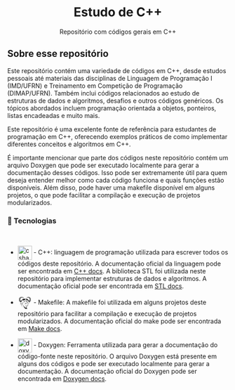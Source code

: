 <h1 align="center"> Estudo de C++</h1>
<p align="center">Repositório com códigos gerais em C++</p>

## Sobre esse repositório

Este repositório contém uma variedade de códigos em C++, desde estudos pessoais até materiais das disciplinas de Linguagem de Programação I (IMD/UFRN) e Treinamento em Competição de Programação (DIMAP/UFRN). Também inclui códigos relacionados ao estudo de estruturas de dados e algoritmos, desafios e outros códigos genéricos. Os tópicos abordados incluem programação orientada a objetos, ponteiros, listas encadeadas e muito mais. 

Este repositório é uma excelente fonte de referência para estudantes de programação em C++, oferecendo exemplos práticos de como implementar diferentes conceitos e algoritmos em C++.

É importante mencionar que parte dos códigos neste repositório contém um arquivo Doxygen que pode ser executado localmente para gerar a documentação desses códigos. Isso pode ser extremamente útil para quem deseja entender melhor como cada código funciona e quais funções estão disponíveis. Além disso, pode haver uma makefile disponível em alguns projetos, o que pode facilitar a compilação e execução de projetos modularizados. 
<br>

### :wrench: Tecnologias

<br>

<ul>
<li>
<p>
    <img width="32px" height=32px style="vertical-align: middle" src="https://www.freeiconspng.com/uploads/c--logo-icon-0.png" alt="csharp-logo"/>
    - C++: linguagem de programação utilizada para escrever todos os códigos deste repositório. A documentação oficial da linguagem pode ser encontrada em <a href="https://isocpp.org/">C++ docs</a>. A biblioteca STL foi utilizada neste repositório para implementar estruturas de dados e algoritmos. A documentação oficial pode ser encontrada em <a href="http://www.cplusplus.com/reference/stl/">STL docs</a>.
</p>

<li>
<p>
    <svg width="32px" height="32px" style="vertical-align: middle" viewBox="0 0 32 32" xmlns="http://www.w3.org/2000/svg" fill="#000000"><g id="SVGRepo_bgCarrier" stroke-width="0"></g><g id="SVGRepo_tracerCarrier" stroke-linecap="round" stroke-linejoin="round"></g><g id="SVGRepo_iconCarrier"><title>file_type_makefile</title><path d="M7.313,18.654a.548.548,0,0,1-.6.233.917.917,0,0,0-.869.08c-.306.218-.637.053-.579-.345a1.229,1.229,0,0,1,.583-.971c.833-.479.254-.812.711-1.293s.357-.629.341-1.283a4.648,4.648,0,0,1-3.4-1.9,6.012,6.012,0,0,1-1.46-3.764,6.365,6.365,0,0,1,.649-3.8A5.315,5.315,0,0,1,5.254,3.089a7.022,7.022,0,0,1,3.489-.77,4.96,4.96,0,0,1,2.443.452,5.148,5.148,0,0,0,1.546.8,1.217,1.217,0,0,0,.782-.226c.047,1.189-1.023,1.292-1.98,1.317s-1.546-.371-2.427-.224A4.193,4.193,0,0,0,6.077,6.212,3.783,3.783,0,0,0,5.408,8.9a1.952,1.952,0,0,0,1.441,1.8c.5.008.61-.136,1.047-.421s2.665-3.043,3.426-3.663a3.522,3.522,0,0,1,2.322-.821,3.24,3.24,0,0,1,1.671.286A12.275,12.275,0,0,1,16.9,7.139a8.833,8.833,0,0,0,.684-.576,2.865,2.865,0,0,1,2.393-.718,3.644,3.644,0,0,1,1.819.8A14.312,14.312,0,0,1,23.809,9.07a3.59,3.59,0,0,0,1.621,1.489c.771.237,1.352-.762,1.437-1.316a5.814,5.814,0,0,0,.112-.935,4.413,4.413,0,0,0-.135-1.125,4,4,0,0,0-.455-1.016,3.606,3.606,0,0,0-1.3-1.25A4.129,4.129,0,0,0,23.7,4.5a13.676,13.676,0,0,0-1.4.2c-.584.04-1.628.171-2.086-.28a1.18,1.18,0,0,1-.378-.853.892.892,0,0,0,.469.19c.366.031.708-.268,1-.441a7.34,7.34,0,0,1,.908-.526,5.856,5.856,0,0,1,2.7-.232,6.308,6.308,0,0,1,2.2.725,6,6,0,0,1,1.634,1.48A4.983,4.983,0,0,1,29.781,6.9a8.981,8.981,0,0,1,.017,3.847,7.577,7.577,0,0,1-1.714,2.819,4.388,4.388,0,0,1-2.317,1.112,4.911,4.911,0,0,0,.086.488c.064.206.188.436.441.363a.236.236,0,0,1,.289.063c.133.116.064.567-.311.769a1.449,1.449,0,0,1-.695.131,6.612,6.612,0,0,1-1.11-.051c-.33-.058-.528-.32-.894-.361a3.572,3.572,0,0,1-1.452-.764,3.048,3.048,0,0,0-.362-.185c.059.18.138.368.177.541s.023.334.043.472.059.247.082.359c.09.081.119.2.272.243a1.706,1.706,0,0,0,.546-.043c.156-.021.26-.106.383-.083a.85.85,0,0,1,.34.193c.1.082.191.094.274.3a3.333,3.333,0,0,1,.171.9,1.93,1.93,0,0,1-.1.755,1.261,1.261,0,0,1-.381.541,5.937,5.937,0,0,1-.956.769,1.652,1.652,0,0,0,.2.3c.1.109.324.229.421.344a.473.473,0,0,1,.148.324.686.686,0,0,1-.109.433,1.9,1.9,0,0,1-.937.573,2.477,2.477,0,0,1,.023,1.06c-.037.159-.119.519-.315.612a3.823,3.823,0,0,1-.814.086c-.239.038-.373.074-.56.111a3.3,3.3,0,0,0-.34.492.4.4,0,0,0,.008.35c.049.15.214.368.261.544a1.091,1.091,0,0,1,.012.541.943.943,0,0,1-.269.46c-.15.157-.446.28-.593.406s-.294.142-.254.352a1.551,1.551,0,0,0,.781.867.925.925,0,0,0,.65-.048c-.015.246-.228.412-.367.576a2.2,2.2,0,0,0,1-.588,2.488,2.488,0,0,1-.752.955,2.872,2.872,0,0,1-.6.4,2.652,2.652,0,0,0,.99,0,1.97,1.97,0,0,1-.748.242,2.2,2.2,0,0,1-.85-.064,5.7,5.7,0,0,1-.951-.541.78.78,0,0,0,.217.442,2.859,2.859,0,0,0,.639.334,9.407,9.407,0,0,1-.963-.116,2.233,2.233,0,0,1-.555-.189,3.647,3.647,0,0,1-.449-.309,1.291,1.291,0,0,0,.215.411,1.963,1.963,0,0,0,.48.232,2.1,2.1,0,0,1-.5-.011,1.408,1.408,0,0,1-.517-.245,3.7,3.7,0,0,1-.52-.463,2.155,2.155,0,0,1-.4-.538c-.058-.154.035-.262.052-.393a1.233,1.233,0,0,0-.318.21.4.4,0,0,0-.118.37,2.46,2.46,0,0,0,.315.589c-.344-.281-.536-.389-.618-.729a1.143,1.143,0,0,1,.272-.846c.075-.119.187-.23.257-.345a4.668,4.668,0,0,1-.466-.456c-.133-.173-.189-.408-.325-.573a3.412,3.412,0,0,0-.478-.407,6.246,6.246,0,0,1,.42.9.6.6,0,0,1-.139.5c-.083.126-.216.154-.343.231s-.323.017-.4.131a.392.392,0,0,0-.023.4l.3.466a1.421,1.421,0,0,1-.381-.328c-.084-.114-.214-.218-.232-.371a.541.541,0,0,1,.073-.422c.1-.137.371-.182.493-.287s.19-.173.183-.309-.14-.232-.253-.318a8.278,8.278,0,0,1-1.088-.815,1.08,1.08,0,0,1-.28-.443.459.459,0,0,1,.085-.368c.083-.151.367-.352.4-.515s-.109-.2-.238-.256-.376.029-.5-.071.035-.311-.1-.427-.445-.051-.6-.176a.837.837,0,0,1-.281-.459.974.974,0,0,1-.024-.509c.038-.131.15-.154.217-.222s.127-.124.036-.225-.385.006-.555-.124-.066-.44-.186-.572-.336-.079-.449-.121-.159.106-.228-.128-.072-.93-.166-1.189-.278-.018-.363-.276a7.085,7.085,0,0,1-.043-1.06l-.175-1.061c-.609.409-2.53.935-2.7,1.233" style="fill:#fff"></path><path d="M16.623,8.258A3.733,3.733,0,0,0,16.7,9.2a.909.909,0,0,0,.382.66c.462.343.758.286,1.114.485a1.017,1.017,0,0,1,.446.421.363.363,0,0,1-.17.422.361.361,0,0,0,.371-.48c-.052-.128-.3-.185-.373-.314a.488.488,0,0,1-.04-.393c.064-.236.531-.451.7-.637a.772.772,0,0,0,.208-.9,2.831,2.831,0,0,0-1.45-1.141,3.209,3.209,0,0,0-.5-.15,1.65,1.65,0,0,1,.875.807c.144.374.019.515.024.84,0,.151.2.226.289.322s.07.145.009.259a.3.3,0,0,0-.13-.236c-.13-.093-.271-.073-.341-.263-.106-.289.1-.563-.132-.888a1.029,1.029,0,0,0-.727-.522,1.267,1.267,0,0,0-.423.066L16.613,7.3l0,0a4.594,4.594,0,0,0-1.34-.995,3.033,3.033,0,0,0-1.607-.3,3.068,3.068,0,0,0-2.2.771c-.808.7-2.892,3.367-3.4,3.7a1.7,1.7,0,0,1-1.248.453A2.124,2.124,0,0,1,5.161,8.927,4.041,4.041,0,0,1,5.883,6.07a4.173,4.173,0,0,1,3.224-1.9,12.022,12.022,0,0,1,2.441.23c.771,0,1.534-.132,1.759-.745a1.044,1.044,0,0,1-.672.118A6.739,6.739,0,0,1,11,2.952,5.237,5.237,0,0,0,8.71,2.575a6.319,6.319,0,0,0-3.215.669A5.769,5.769,0,0,0,2.913,5.719a5.866,5.866,0,0,0-.654,3.649,6.068,6.068,0,0,0,1.423,3.613,4.457,4.457,0,0,0,3.295,1.785l.329-1.45-.587.842.015-.937-.531.659-.233-.894-.43.716-.214-1-.623.5.2-.823-.825.092.379-.572-.752.009.438-.764-.667-.106L4,10.35l-.817-.242.676-.648L3.2,8.916l.522-.406L3.23,7.86l.521-.607-.194-.8L4,6.067l.132-.916.5-.249.427-.715L5.844,4.1l.39-.643.793.04.749-.407.778.181.883-.266.654.153.853.125.824.659L10.5,3.5l-.636.305-.526-.321-.362.246-.64.064-.574-.037-.419.511L6.5,4.281l-.3.688-.759.266-.071.791-.544.426L5,7.2l-.47.773.361.676-.355.619.472.308-.107.995.656.166.148.738.715-.075.444.506.549-.536A6.151,6.151,0,0,0,9.606,9.745a10.282,10.282,0,0,1,2.58-2.506,3.451,3.451,0,0,1,2.493-.477c.895.154,1.194.691,1.853,1.257a.626.626,0,0,1,.2-.253,4.416,4.416,0,0,0-.108.492Zm4.665,5.934a.71.71,0,0,1-.2.143,2.376,2.376,0,0,1-.344.083c.173.27.355.543.521.826s.31.594.469.892a4.909,4.909,0,0,0-.022-.511,5.014,5.014,0,0,0-.168-.537c-.071-.239-.159-.564-.26-.9Zm-.06-1.551a.508.508,0,0,1,.168.092.646.646,0,0,1,.255.269,1.025,1.025,0,0,1,.048.466c-.056-.016-.132-.005-.191-.055s-.092-.162-.167-.21a.439.439,0,0,0-.219-.048.694.694,0,0,1,.043.35.431.431,0,0,1-.409.387,1.336,1.336,0,0,1-.342-.036c.04.089.108.167.147.256A1.842,1.842,0,0,0,21,14.039a3.264,3.264,0,0,1,.345-.2,2.175,2.175,0,0,1,.395-.067c-.113.1-.188.2-.3.295l.25.728c.177.111.344.169.566.306a7.337,7.337,0,0,0,.781.515,2.887,2.887,0,0,0,.767.263c.3.057.545.3.844.343a6.43,6.43,0,0,0,1.087.025c.261-.025.6-.16.631-.447a.6.6,0,0,1-.723-.407c-.075-.183-.038-.52-.153-.737s-.274-.286-.466-.552a8.352,8.352,0,0,1-.679-1.045c-.175-.357-.217-.762-.365-1.082a5.285,5.285,0,0,0-.546-.826,2.918,2.918,0,0,0-1.308-1.18,6.4,6.4,0,0,0-.963-.249c-.131.059-.31.124-.342.276a.622.622,0,0,0,.14.493,2.1,2.1,0,0,1,.568.7,2.753,2.753,0,0,1,.03,1.029,1.146,1.146,0,0,1-.328.42Zm-1.451.173a2.483,2.483,0,0,1,.854-.242c.126-.008.321.012.448.017a1.7,1.7,0,0,0,.3-.466,2.519,2.519,0,0,0-.043-.826c-.172-.423-.34-.441-.577-.683a1.347,1.347,0,0,1-.231-.743c-.019-.11-.073-.249-.1-.363a4.64,4.64,0,0,0-1-.052,1.088,1.088,0,0,0,.39-.567,1.116,1.116,0,0,0-.132-.78,3.032,3.032,0,0,0-.576-.6c-.208-.182-.506-.332-.7-.482a5.781,5.781,0,0,1,.768-.275A2.5,2.5,0,0,1,21.02,7.2a4.6,4.6,0,0,1,1.053.833c.384.4.859,1.137,1.23,1.574A7.877,7.877,0,0,0,24.3,10.65a4.973,4.973,0,0,0,.925.5l.481.51.389-.481.625.071.129-.7.574-.157-.093-.947.413-.293-.31-.589.315-.644-.411-.736.159-.708-.476-.405-.062-.753-.664-.253-.266-.655L25.278,4.4l-.366-.486-.5.035-.56-.061-.316-.234-.46.3-.557-.29-1.106.42.721-.627.747-.119L23.45,3.2l.773.254.68-.172.656.388.694-.038.341.612.691.079.374.68.435.237.115.871.387.367-.17.762.456.577-.428.619.457.387-.585.518.592.616-.715.23.466.661-.584.1.383.727-.658-.009.331.545-.722-.087.173.783-.546-.48-.187.949-.377-.682-.2.85-.465-.627.012.891-.514-.8a3.638,3.638,0,0,0,.385,1.382,3.518,3.518,0,0,0,2.24-1.041,7.168,7.168,0,0,0,1.627-2.739,9.306,9.306,0,0,0,.011-3.618,5.45,5.45,0,0,0-1.045-2.109A7.963,7.963,0,0,0,26.9,3.405a6.2,6.2,0,0,0-3.2-.694,3.79,3.79,0,0,0-1.338.25c-.617.224-1.11.714-1.737.955a.6.6,0,0,1-.53,0,.989.989,0,0,0,.723.572,5.464,5.464,0,0,0,1.431-.013A9.013,9.013,0,0,1,23.7,4.285a3.1,3.1,0,0,1,1.484.428,3.658,3.658,0,0,1,1.4,1.318,4,4,0,0,1,.448,1.079,5.063,5.063,0,0,1,.151,1.174,3.6,3.6,0,0,1-.112,1.035c-.212.781-.68,1.576-1.641,1.454-.588-.075-1.475-1.18-1.772-1.585a15.7,15.7,0,0,0-1.969-2.4,3.034,3.034,0,0,0-1.705-.757A2.579,2.579,0,0,0,17.6,6.86a4.609,4.609,0,0,1,.532.17,3.981,3.981,0,0,1,1.094.718,1.19,1.19,0,0,1,.5.968c.008.3-.239.541-.465.758-.139.133-.322.254-.434.357-.149.137-.333.286-.147.5a1.883,1.883,0,0,0,.3.22c.163.121.089.572-.127.691a.712.712,0,0,1-.832-.069c.287-.043.469-.081.461-.315,0-.136-.177-.249-.347-.326a4.931,4.931,0,0,1-1.125-.452c-.411-.3-.42-.458-.531-.922a2.623,2.623,0,0,0-.646.113c-.265.087-.558.3-.8.348a1.718,1.718,0,0,1-1.058.006,4.244,4.244,0,0,0-2.1.349,5.917,5.917,0,0,0-.975.121,6.413,6.413,0,0,0-1.7.995A9.083,9.083,0,0,0,7.22,15.149c-.051.57.112.955-.248,1.233s-.349.992-.471,1.193-.263.111-.525.392-.4.234-.389.766a1.839,1.839,0,0,1,.845-.332c.256-.009.259.328.916-.322.352-.348,1.027-.358,1.5-.512A4.732,4.732,0,0,0,11,16.152a5.613,5.613,0,0,0,1.415-3.381,3.984,3.984,0,0,1-.038,1.247,3.473,3.473,0,0,0,.151,2.442l.309.59a5.184,5.184,0,0,1-.652-.953l-.25-.674a5.057,5.057,0,0,1-1.463,1.662,2.916,2.916,0,0,0,.089,1.169c.128.373-.076.8.021,1.049s.321.106.394.355-.038.741.075.983.392.1.527.174a.774.774,0,0,1,.251.289c.073.1-.028.346.119.425s.376.012.529.088a.357.357,0,0,1,.139.422c-.036.163-.2.238-.272.4a.427.427,0,0,0,.023.434.891.891,0,0,0,.466.314c.19.077.457.034.653.14a1.537,1.537,0,0,1,.476.473.636.636,0,0,1,.127.425,1.19,1.19,0,0,1-.157.505c-.087.157-.278.347.021.647s.287.17.458.364c-.019-.336-.157-.609-.056-.862s.406-.3.566-.411a2.625,2.625,0,0,0,.379-.4,4.487,4.487,0,0,1,0,.491c-.041.266-.119.5.277.544a1.293,1.293,0,0,0,.535-.166c-.1.176-.269.318-.3.528a.918.918,0,0,0,.151.651,2.127,2.127,0,0,0,.582.487,2.227,2.227,0,0,0,.425.2c.007.207-.034.427-.01.621a1.134,1.134,0,0,0,.2.529,1.73,1.73,0,0,0,.465.373c-.094-.218-.283-.424-.281-.653a.734.734,0,0,1,.294-.594c.223-.2.746-.38.992-.577a1.214,1.214,0,0,0,.414-.51,2.23,2.23,0,0,0,.08-.673,2.032,2.032,0,0,1,.119.569,2.006,2.006,0,0,1-.221.794,1.217,1.217,0,0,0,.6-.612c.065.039.032.145.056.349.109-.108.232-.191.341-.293a.949.949,0,0,0,.284-.334.765.765,0,0,0-.008-.459,3.091,3.091,0,0,0-.324-.538c-.1-.181.017-.358.01-.576a1.727,1.727,0,0,0-.6-.1c-.229.033-.491.29-.725.293s-.365-.216-.557-.277a3.409,3.409,0,0,0-.579-.08,5.348,5.348,0,0,1,1.84-.451,11.629,11.629,0,0,1,1.715-.155,4.393,4.393,0,0,0,.769.03c.179-.051.141-.174.194-.307a1.73,1.73,0,0,0-.006-1.079A8.378,8.378,0,0,0,20.46,22c-.511.039-1.117.282-1.644.3a3.165,3.165,0,0,1-1.53-.328,3.63,3.63,0,0,1-.986-1.125c-.215-.329-.486-.975-.651-1.27a1.614,1.614,0,0,0-.339-.5,1.512,1.512,0,0,0-.488-.2c.188.019.392-.04.563.058.256.147.543.756.7,1.021.169-.566.129-.788.618-1.107a2.153,2.153,0,0,0-.5,1.295c.327.537.782,1.393,1.378,1.63a3.907,3.907,0,0,0,.817.168,5.91,5.91,0,0,0,2.132-.315,5.587,5.587,0,0,1,1.678-.04c.215.012.72-.117.825-.333A.382.382,0,0,0,23,20.868c-.081-.126-.3-.186-.414-.3a2.667,2.667,0,0,1-.274-.368,7.515,7.515,0,0,1-1.238.138c.257-.106.5-.167.771-.271a4.6,4.6,0,0,0,.787-.419,2.522,2.522,0,0,0,.51-.391,3.13,3.13,0,0,0,.471-.539,1.406,1.406,0,0,0,.139-.681,2.03,2.03,0,0,0-.1-.805.634.634,0,0,0-.433-.311c-.15-.048-.252.073-.408.09s-.3.115-.527.008a1.967,1.967,0,0,1-.72-.642c-.228-.32-.39-.844-.623-1.247a21.2,21.2,0,0,0-1.376-1.986,4.043,4.043,0,0,1-.118-.593,2.861,2.861,0,0,1,.076-1.13.987.987,0,0,1,.512-.69.563.563,0,0,1,.371-.026.25.25,0,0,1,.167.294c-.045.15-.15.155-.221.231a.808.808,0,0,0-.213.384,1.825,1.825,0,0,1,.412.016.481.481,0,0,1,.339.326.611.611,0,0,0-.456-.22,2.057,2.057,0,0,0-.316.048,2.271,2.271,0,0,1-.118.383c-.056.1-.163.075-.2.191a1.12,1.12,0,0,0-.022.455Zm.546.2c-.208.013-.258-.014-.424.1l.271.422a.65.65,0,0,1,.153-.525Zm-7.072-1.86a.812.812,0,0,1,.036-.194c-.3-.081-.423.115-.6.479-.066.136,0,.217-.072.306s-.185.077-.3.163-.23.251-.338.34a3.758,3.758,0,0,1-.777.418,2.536,2.536,0,0,0,.625-.513c.058-.1.05-.287.14-.377s.123-.152.24-.174.07-.159.108-.266a1.151,1.151,0,0,1,.193-.293.848.848,0,0,1,.339-.329c.158-.059.405,0,.525-.029s.051-.121.138-.173.257-.029.373-.085a1.139,1.139,0,0,0,.429-.442A2.256,2.256,0,0,1,14.187,11a1.478,1.478,0,0,1-.749.89,2.38,2.38,0,0,1-.426.16c.073-.1.177-.143.219-.3a3.762,3.762,0,0,0,.02-.6Zm1.931,1.493c.157-.014.351.028.5.02a2.652,2.652,0,0,0,.377-.07c-.023-.221,0-.627-.205-.774a1.783,1.783,0,0,0-.817.008,7.63,7.63,0,0,0-1.017.385,3.168,3.168,0,0,1,.923-.514,2.428,2.428,0,0,1,.948-.09c.1.028.123.07.185.156a1.811,1.811,0,0,1,.268.9,2.524,2.524,0,0,1,.157.229,1.1,1.1,0,0,1,.081.338c-.056-.081-.022-.183-.177-.243a1.507,1.507,0,0,0-.6.018.508.508,0,0,1-.231.934.541.541,0,0,1-.641-.333.988.988,0,0,1-.021-.4.794.794,0,0,0-.688.259,1.3,1.3,0,0,0,.523.508,1.681,1.681,0,0,0,.5.186,2.516,2.516,0,0,0,.676.032.734.734,0,0,0,.444-.216,1.04,1.04,0,0,0,.212-.47,1.369,1.369,0,0,1-.083.431.786.786,0,0,1-.778.412,2.853,2.853,0,0,1-1.019-.2,1.542,1.542,0,0,1-.73-.624,1.8,1.8,0,0,1-.02-.557c.332-.22.413-.166.806-.231.164-.027.277-.088.433-.1Zm.9-2.187a1.48,1.48,0,0,0,.524.212c.147,0,.185-.1.272-.154a6.578,6.578,0,0,0,.523,1.333c.1.169.159.09.232.26s.107.514.176.73a5.907,5.907,0,0,0,.242.564,7.727,7.727,0,0,1-.583-.9c-.114-.241-.041-.262-.133-.492s-.279-.588-.418-.882a.829.829,0,0,1-.3.008c-.076-.023-.061-.1-.129-.156s-.184-.032-.28-.115a.592.592,0,0,1-.127-.405Zm-1.964,7.762c.138-.112.511-.023.789,0l-.6.154c-.019.068-.01.147-.056.2s-.132.079-.2.119c.007-.179-.072-.363.066-.475Zm2.574-3.737a2.621,2.621,0,0,0,.205-.6c-.027.252.024.529-.1.712s-.339.151-.518.2c.139-.106.3-.153.411-.312Zm-.252,2.8a1,1,0,0,1,.5-.9,2.14,2.14,0,0,1,.706-.253,2.751,2.751,0,0,1,1.186.155,7.055,7.055,0,0,1,.7.459c.239.141.409.236.637.395.35.243.554.512.8.673a1.763,1.763,0,0,0,.435.113.73.73,0,0,1-.407.033,1.823,1.823,0,0,1-.513-.306,3.515,3.515,0,0,0-.579-.42c-.145-.084-.383-.183-.542-.287s-.435-.331-.587-.407a1.892,1.892,0,0,0-.759-.146,1.606,1.606,0,0,0-.959.267.645.645,0,0,0-.264.66,2.992,2.992,0,0,1,.23-.3.721.721,0,0,1,.607-.131.531.531,0,0,1,.459.415,1.1,1.1,0,0,0-.238-.159.573.573,0,0,0-.51.05c-.21.112-.153.278-.183.463a1.765,1.765,0,0,1-.069.231.453.453,0,0,1-.211-.113,1.493,1.493,0,0,0,.008.259,3.194,3.194,0,0,0,.1.319,1.872,1.872,0,0,1-.39-.47,1.237,1.237,0,0,1-.148-.6Zm1.889.318a.98.98,0,0,1,.439.114,1.712,1.712,0,0,1,.314.223,1.858,1.858,0,0,1,.5.877,5.274,5.274,0,0,1,.077.745,4.767,4.767,0,0,0-.225-.687,1.682,1.682,0,0,0-.783-.8.42.42,0,0,0-.252-.032c.028.047.075.086.077.155a.27.27,0,0,1-.13.259.493.493,0,0,1-.541-.1.48.48,0,0,1-.12-.535c.091-.224.439-.224.644-.216Zm-10.406.644a.726.726,0,0,0-.6.4.548.548,0,0,1-.6.233.917.917,0,0,0-.869.08c-.306.218-.637.053-.579-.344a1.226,1.226,0,0,1,.583-.971c.832-.479.254-.812.71-1.293s.356-.629.342-1.283a4.65,4.65,0,0,1-3.4-1.9A6.013,6.013,0,0,1,2.036,9.4a6.362,6.362,0,0,1,.649-3.8A5.314,5.314,0,0,1,5.254,3.078a7.026,7.026,0,0,1,3.489-.769,4.958,4.958,0,0,1,2.443.452,5.153,5.153,0,0,0,1.545.8,1.218,1.218,0,0,0,.782-.226c.047,1.189-1.023,1.292-1.981,1.317s-1.546-.371-2.427-.223A4.192,4.192,0,0,0,6.078,6.2a3.78,3.78,0,0,0-.669,2.683,1.951,1.951,0,0,0,1.44,1.8c.5.008.61-.136,1.047-.421S10.561,7.221,11.322,6.6a3.518,3.518,0,0,1,2.321-.821,3.236,3.236,0,0,1,1.671.285A12.282,12.282,0,0,1,16.9,7.128a8.515,8.515,0,0,0,.684-.576,2.865,2.865,0,0,1,2.393-.718,3.644,3.644,0,0,1,1.819.8A14.284,14.284,0,0,1,23.81,9.059a3.594,3.594,0,0,0,1.621,1.489c.771.237,1.351-.762,1.437-1.316A5.786,5.786,0,0,0,26.98,8.3a4.39,4.39,0,0,0-.134-1.125,4.012,4.012,0,0,0-.455-1.016,3.6,3.6,0,0,0-1.3-1.25A4.131,4.131,0,0,0,23.7,4.485a13.632,13.632,0,0,0-1.4.2c-.584.04-1.627.171-2.085-.28a1.18,1.18,0,0,1-.378-.854.891.891,0,0,0,.469.189c.366.031.708-.268,1-.441a7.2,7.2,0,0,1,.907-.526,5.861,5.861,0,0,1,2.7-.233,6.315,6.315,0,0,1,2.2.725,6.005,6.005,0,0,1,1.634,1.48,4.992,4.992,0,0,1,1.037,2.15,8.988,8.988,0,0,1,.017,3.847,7.581,7.581,0,0,1-1.713,2.819,4.391,4.391,0,0,1-2.317,1.112c.034.177.04.342.085.487.065.206.188.436.442.364a.236.236,0,0,1,.289.062c.133.117.063.567-.312.769a1.444,1.444,0,0,1-.695.131,6.517,6.517,0,0,1-1.11-.051c-.33-.058-.528-.319-.894-.361a3.576,3.576,0,0,1-1.452-.764,3.069,3.069,0,0,0-.362-.185c.059.18.137.368.177.541s.022.334.043.473.059.246.081.359c.091.081.12.2.272.243a1.688,1.688,0,0,0,.546-.043c.156-.021.261-.105.383-.083a.853.853,0,0,1,.341.193c.1.082.19.094.274.3a3.364,3.364,0,0,1,.17.9,1.922,1.922,0,0,1-.1.755,1.254,1.254,0,0,1-.381.541,5.924,5.924,0,0,1-.957.769,1.691,1.691,0,0,0,.2.3c.1.108.324.229.421.343a.474.474,0,0,1,.148.324.689.689,0,0,1-.109.434,1.9,1.9,0,0,1-.937.573,2.484,2.484,0,0,1,.023,1.06c-.037.159-.119.519-.315.612a3.808,3.808,0,0,1-.814.086c-.239.038-.373.074-.56.111a3.312,3.312,0,0,0-.34.491.4.4,0,0,0,.008.35c.049.15.215.369.261.544a1.091,1.091,0,0,1,.012.541.952.952,0,0,1-.269.461c-.15.157-.446.279-.593.406s-.294.142-.254.352a1.548,1.548,0,0,0,.781.867.93.93,0,0,0,.65-.047c-.015.246-.228.412-.367.575a2.2,2.2,0,0,0,1-.587,2.486,2.486,0,0,1-.752.954,2.86,2.86,0,0,1-.6.4,2.634,2.634,0,0,0,.991,0,1.964,1.964,0,0,1-.748.242,2.189,2.189,0,0,1-.85-.063,5.72,5.72,0,0,1-.951-.541.782.782,0,0,0,.216.442,2.849,2.849,0,0,0,.639.334,9.6,9.6,0,0,1-.963-.116,2.274,2.274,0,0,1-.555-.189,3.8,3.8,0,0,1-.449-.309,1.3,1.3,0,0,0,.215.411,1.95,1.95,0,0,0,.481.233,2.1,2.1,0,0,1-.5-.011,1.409,1.409,0,0,1-.517-.245,3.708,3.708,0,0,1-.521-.464,2.146,2.146,0,0,1-.4-.538c-.058-.154.035-.262.052-.393a1.218,1.218,0,0,0-.319.209.4.4,0,0,0-.118.371,2.45,2.45,0,0,0,.315.589c-.344-.281-.536-.39-.618-.729a1.142,1.142,0,0,1,.272-.846c.075-.119.187-.23.256-.345a4.636,4.636,0,0,1-.466-.456c-.133-.174-.189-.408-.325-.574a3.436,3.436,0,0,0-.478-.406,6.173,6.173,0,0,1,.42.9.6.6,0,0,1-.139.5c-.083.126-.216.154-.342.231s-.324.016-.4.131a.393.393,0,0,0-.023.4l.3.466a1.418,1.418,0,0,1-.381-.328c-.085-.113-.214-.218-.232-.371a.541.541,0,0,1,.073-.423c.1-.136.371-.182.493-.287s.19-.173.183-.309-.139-.233-.253-.318a8.319,8.319,0,0,1-1.088-.815,1.091,1.091,0,0,1-.28-.443.461.461,0,0,1,.085-.368c.083-.151.367-.352.4-.515s-.109-.2-.238-.257-.375.029-.5-.071.035-.311-.1-.427-.445-.051-.6-.176a.84.84,0,0,1-.281-.46.968.968,0,0,1-.024-.509c.037-.131.149-.153.217-.221s.127-.124.036-.226-.386.006-.556-.124-.066-.44-.186-.571-.336-.08-.449-.122-.158.106-.228-.127-.072-.929-.165-1.189-.278-.017-.364-.276a7.171,7.171,0,0,1-.043-1.061l-.175-1.061a3.741,3.741,0,0,1-1.666.654,10.832,10.832,0,0,0,.338,4.321c.543,1.777,1.643,2.824,3.128,4.328a9.109,9.109,0,0,1-3.478-4.188,9.791,9.791,0,0,1-.414-4.277" style="fill:#030303"></path></g></svg>
    - Makefile: A makefile foi utilizada em alguns projetos deste repositório para facilitar a compilação e execução de projetos modularizados. A documentação oficial do make pode ser encontrada em <a href="https://www.gnu.org/software/make/manual/make.html">Make docs</a>.
</p>

<li>
<p>
    <img width="32px" height=32px style="vertical-align: middle" src="https://avatars.githubusercontent.com/u/1300762?v=4" alt="doxygen logo"/>
    - Doxygen: Ferramenta utilizada para gerar a documentação do código-fonte neste repositório. O arquivo Doxygen está presente em alguns dos códigos e pode ser executado localmente para gerar a documentação. A documentação oficial do Doxygen pode ser encontrada em <a href="http://www.doxygen.nl/">Doxygen docs</a>.
</p>
</ul>

<br>


